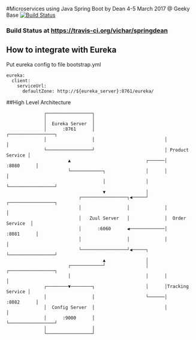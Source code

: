#Microservices using Java Spring Boot
by Dean 4-5 March 2017 @ Geeky Base
[![Build Status](https://travis-ci.org/vichar/springdean.svg?branch=master)](https://travis-ci.org/vichar/springdean)

### Build Status at https://travis-ci.org/vichar/springdean

## How to integrate with Eureka
Put eureka config to file bootstrap.yml
```
eureka:
  client:
    serviceUrl:
      defaultZone: http://${eureka_server}:8761/eureka/
```    

##High Level Architecture
```                                                                           
              ┌─────────────────┐                                             
              │                 │                                             
              │  Eureka Server  │                                             
              │      :8761      │                          ┌─────────────────┐
              │                 │                          │                 │
              └─────────────────┘                          │ Product Service │
                       ▲                            ┌──────│      :8080      │
                       └────────────┐               │      │                 │
                                    │               │      └─────────────────┘
                                    ▼               │                         
                           ┌─────────────────┐◀─────┘      ┌─────────────────┐
                           │                 │             │                 │
                           │   Zuul Server   │             │  Order Service  │
                           │      :6060      ◀─────────────│      :8081      │
                           │                 │             │                 │
                           └─────────────────┘◀─────┐      └─────────────────┘
                                    ▲               │                         
                       ┌────────────┘               │      ┌─────────────────┐
                       │                            │      │                 │
              ┌────────▼────────┐                   │      │Tracking Service │
              │                 │                   └──────│      :8082      │
              │  Config Server  │                          │                 │
              │      :9000      │                          └─────────────────┘
              │                 │                                             
              └─────────────────┘                                          
```
